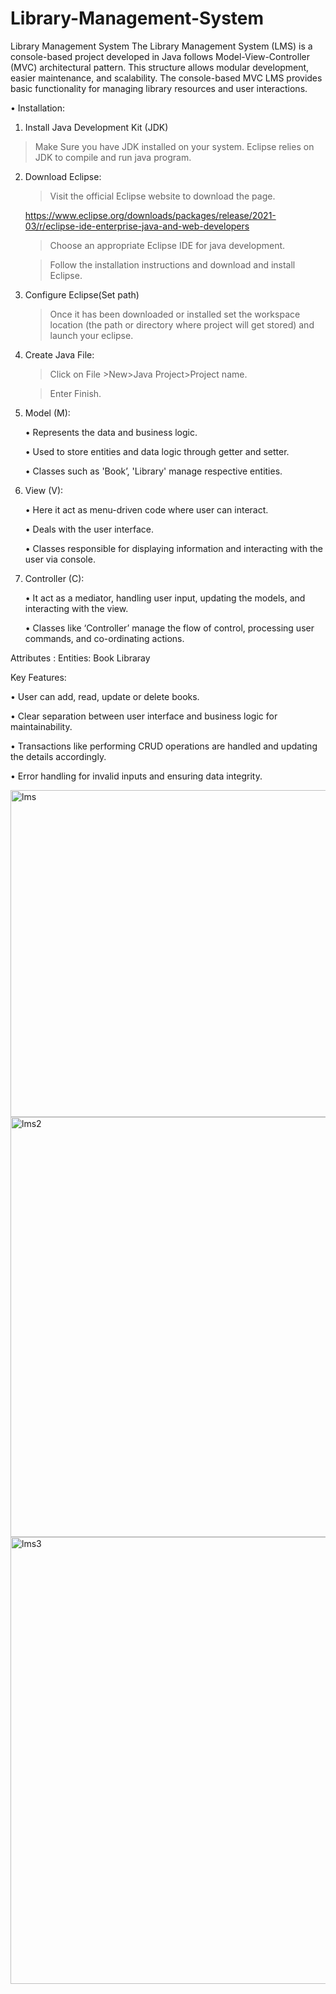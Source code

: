 # Library-Management-System
Library Management System
 The Library Management System (LMS) is a console-based project developed in Java follows Model-View-Controller (MVC) architectural pattern. This structure allows modular development, easier 
 maintenance, and scalability. The console-based MVC LMS provides basic functionality for managing library resources and user interactions.

•	Installation:

1.	Install Java Development Kit (JDK)
   
   > Make Sure you have JDK installed on your system. Eclipse relies on JDK to compile and run java program.
2.	Download Eclipse:
   
     > Visit the official Eclipse website to download the page.

     https://www.eclipse.org/downloads/packages/release/2021-03/r/eclipse-ide-enterprise-java-and-web-developers

    >	Choose an appropriate Eclipse IDE for java development.

    >	Follow the installation instructions and download and install Eclipse.

3.	Configure Eclipse(Set path)
   
    >	Once it has been downloaded or installed set the workspace location (the path or directory where project will get stored) and launch your eclipse.
    
 4.	Create Java File:

   	>	Click on File >New>Java Project>Project name.
    
    >	Enter Finish.




 
1.	Model (M):
   
    •	Represents the data and business logic.

    •	Used to store entities and data logic through getter and setter.

    •	Classes such as 'Book’, 'Library' manage respective entities.

2.	View (V):
   
    •	Here it act as menu-driven code where user can interact.

    •	Deals with the user interface.

    •	Classes responsible for displaying information and interacting with the user via console.

3.	Controller (C):
   
    •	It act as a mediator, handling user input, updating the models, and interacting with the view.

    •	Classes like ‘Controller’ manage the flow of control, processing user commands, and co-ordinating actions.

   Attributes :
     Entities:
        Book 
        Libraray

Key Features:

  •	User can add, read, update or delete books.

  •	Clear separation between user interface and business logic for maintainability.

  •	Transactions like performing CRUD operations are handled and updating the details accordingly.

  •	Error handling for invalid inputs and ensuring data integrity.



<img width="523" alt="lms" src="https://github.com/supriyapandey15/Library-Management-System/assets/113895235/c5e875a9-28aa-4f27-b608-1b39a1a5ed40">





<img width="672" alt="lms2" src="https://github.com/supriyapandey15/Library-Management-System/assets/113895235/f65ce009-5ed7-4212-bb3d-343982124fa3">






<img width="715" alt="lms3" src="https://github.com/supriyapandey15/Library-Management-System/assets/113895235/9b68cccf-eede-41c4-b0a4-89f092a031bd">






